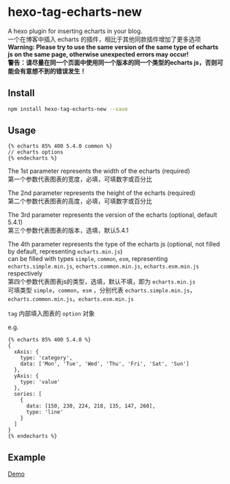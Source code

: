 # hexo-tag-echarts-new

A hexo plugin for inserting echarts in your blog.  
一个在博客中插入 echarts 的插件，相比于其他同款插件增加了更多选项  
**Warning: Please try to use the same version of the same type of echarts js on the same page, otherwise unexpected errors may occur!**  
**警告：请尽量在同一个页面中使用同一个版本的同一个类型的echarts js，否则可能会有意想不到的错误发生！**

## Install 

```bash
npm install hexo-tag-echarts-new --save
```

## Usage

```
{% echarts 85% 400 5.4.0 common %}
// echarts options
{% endecharts %}
```
The 1st parameter represents the width of the echarts (required)  
第一个参数代表图表的宽度，必填，可填数字或百分比  

The 2nd parameter represents the height of the echarts (required)  
第二个参数代表图表的高度，必填，可填数字或百分比  

The 3rd parameter represents the version of the echarts (optional, default 5.4.1)  
第三个参数代表图表的版本，选填，默认5.4.1  

The 4th parameter represents the type of the echarts js (optional, not filled by default, representing `echarts.min.js`)  
can be filled with types `simple`, `common`, `esm`, representing `echarts.simple.min.js`, `echarts.common.min.js`, `echarts.esm.min.js` respectively  
第四个参数代表图表js的类型，选填，默认不填，即为 `echarts.min.js`  
可填类型 `simple`，`common`，`esm` ，分别代表 `echarts.simple.min.js`，`echarts.common.min.js`，`echarts.esm.min.js`  

`tag` 内部填入图表的 `option` 对象  
  
e.g.  
```text
{% echarts 85% 400 5.4.0 %}
{
  xAxis: {
    type: 'category',
    data: ['Mon', 'Tue', 'Wed', 'Thu', 'Fri', 'Sat', 'Sun']
  },
  yAxis: {
    type: 'value'
  },
  series: [
    {
      data: [150, 230, 224, 218, 135, 147, 260],
      type: 'line'
    }
  ]
}
{% endecharts %}
```
## Example
[Demo](https://d-sketon.github.io/hexo-tag-echarts-new/2022/12/30/20221230/)